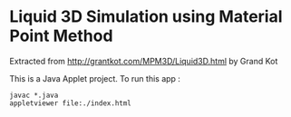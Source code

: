 # Liquid 3D Simulation using Material Point Method

Extracted from http://grantkot.com/MPM3D/Liquid3D.html by Grand Kot

This is a Java Applet project. To run this app :

```
javac *.java
appletviewer file:./index.html
```
